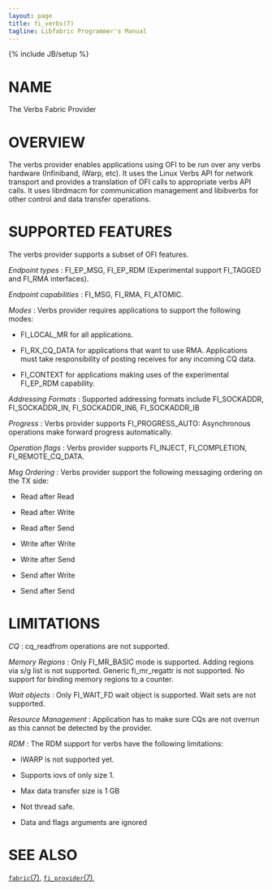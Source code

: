 ```yaml
---
layout: page
title: fi_verbs(7)
tagline: Libfabric Programmer's Manual
---
```

{% include JB/setup %}

# NAME

The Verbs Fabric Provider

# OVERVIEW

The verbs provider enables applications using OFI to be run over any verbs
hardware (Infiniband, iWarp, etc). It uses the Linux Verbs API for network
transport and provides a translation of OFI calls to appropriate verbs API calls.
It uses librdmacm for communication management and libibverbs for other control
and data transfer operations.

# SUPPORTED FEATURES

The verbs provider supports a subset of OFI features.

*Endpoint types*
: FI_EP_MSG, FI_EP_RDM (Experimental support FI_TAGGED and FI_RMA interfaces).

*Endpoint capabilities*
: FI_MSG, FI_RMA, FI_ATOMIC.

*Modes*
: Verbs provider requires applications to support the following modes:

  * FI_LOCAL_MR for all applications.

  * FI_RX_CQ_DATA for applications that want to use RMA. Applications must
    take responsibility of posting receives for any incoming CQ data.

  * FI_CONTEXT for applications making uses of the experimental FI_EP_RDM capability.

*Addressing Formats*
: Supported addressing formats include FI_SOCKADDR, FI_SOCKADDR_IN, FI_SOCKADDR_IN6,
  FI_SOCKADDR_IB

*Progress*
: Verbs provider supports FI_PROGRESS_AUTO: Asynchronous operations make forward
  progress automatically.

*Operation flags*
: Verbs provider supports FI_INJECT, FI_COMPLETION, FI_REMOTE_CQ_DATA.

*Msg Ordering*
: Verbs provider support the following messaging ordering on the TX side:

  * Read after Read

  * Read after Write

  * Read after Send

  * Write after Write

  * Write after Send

  * Send after Write

  * Send after Send

# LIMITATIONS

*CQ*
: cq_readfrom operations are not supported.

*Memory Regions*
: Only FI_MR_BASIC mode is supported. Adding regions via s/g list is not supported.
  Generic fi_mr_regattr is not supported. No support for binding memory regions to
  a counter.

*Wait objects*
: Only FI_WAIT_FD wait object is supported. Wait sets are not supported.

*Resource Management*
: Application has to make sure CQs are not overrun as this cannot be detected
  by the provider.

*RDM*
: The RDM support for verbs have the following limitations:

  * iWARP is not supported yet.

  * Supports iovs of only size 1.

  * Max data transfer size is 1 GB

  * Not thread safe.

  * Data and flags arguments are ignored

# SEE ALSO

[`fabric`(7)](fabric.7.html),
[`fi_provider`(7)](fi_provider.7.html),
